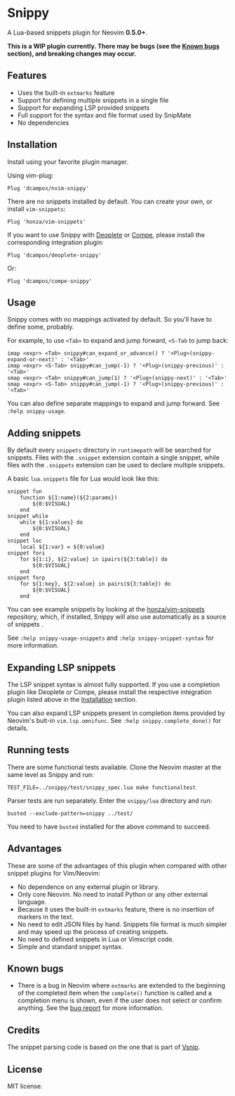 # Snippy

A Lua-based snippets plugin for Neovim **0.5.0+**.

**This is a WIP plugin currently. There may be bugs (see the [Known bugs](#known-bugs)
section), and breaking changes may occur.**

## Features

* Uses the built-in `extmarks` feature
* Support for defining multiple snippets in a single file
* Support for expanding LSP provided snippets
* Full support for the syntax and file format used by SnipMate
* No dependencies

## Installation

Install using your favorite plugin manager.

Using vim-plug:

```vim
Plug 'dcampos/nvim-snippy'
```

There are no snippets installed by default. You can create your own, or install
`vim-snippets`:

```vim
Plug 'honza/vim-snippets'
```

If you want to use Snippy with [Deoplete][2] or [Compe][3], please install the
corresponding integration plugin:

```vim
Plug 'dcampos/deoplete-snippy'
```

Or:

```vim
Plug 'dcampos/compe-snippy'
```

## Usage

Snippy comes with no mappings activated by default. So you'll have to define
some, probably.

For example, to use `<Tab>` to expand and jump forward, `<S-Tab` to jump back:

```vim
imap <expr> <Tab> snippy#can_expand_or_advance() ? '<Plug>(snippy-expand-or-next)' : '<Tab>'
imap <expr> <S-Tab> snippy#can_jump(-1) ? '<Plug>(snippy-previous)' : '<Tab>'
smap <expr> <Tab> snippy#can_jump(1) ? '<Plug>(snippy-next)' : '<Tab>'
smap <expr> <S-Tab> snippy#can_jump(-1) ? '<Plug>(snippy-previous)' : '<Tab>'
```

You can also define separate mappings to expand and jump forward. See `:help snippy-usage`.

## Adding snippets

By default every `snippets` directory in `runtimepath` will be searched for
snippets. Files with the `.snippet` extension contain a single snippet, while
files with the `.snippets` extension can be used to declare multiple snippets.

A basic `lua.snippets` file for Lua would look like this:

```vim-snippet
snippet fun
	function ${1:name}(${2:params})
		${0:$VISUAL}
	end
snippet while
	while ${1:values} do
		${0:$VISUAL}
	end
snippet loc
	local ${1:var} = ${0:value}
snippet fori
	for ${1:i}, ${2:value} in ipairs(${3:table}) do
		${0:$VISUAL}
	end
snippet forp
	for ${1:key}, ${2:value} in pairs(${3:table}) do
		${0:$VISUAL}
	end
```

You can see example snippets by looking at the [honza/vim-snippets][4]
repository, which, if installed, Snippy will also use automatically as a source
of snippets .

See `:help snippy-usage-snippets` and `:help snippy-snippet-syntax` for more
information.

## Expanding LSP snippets

The LSP snippet syntax is almost fully supported. If you use a completion plugin
like Deoplete or Compe, please install the respective integration plugin listed
above in the [Installation](#installation) section.

You can also expand LSP snippets present in completion items provided by Neovim's
bult-in `vim.lsp.omnifunc`. See `:help snippy.complete_done()` for details.

## Running tests

There are some functional tests available. Clone the Neovim master at the same
level as Snippy and run:

```
TEST_FILE=../snippy/test/snippy_spec.lua make functionaltest
```

Parser tests are run separately. Enter the `snippy/lua` directory and run:

```
busted --exclude-pattern=snippy ../test/
```

You need to have `busted` installed for the above command to succeed.

## Advantages

These are some of the advantages of this plugin when compared with other snippet plugins for Vim/Neovim:

* No dependence on any external plugin or library.
* Only core Neovim. No need to install Python or any other external language.
* Because it uses the built-in `extmarks` feature, there is no insertion of markers in the text.
* No need to edit JSON files by hand. Snippets file format is much simpler and may speed up the process of creating snippets.
* No need to defined snippets in Lua or Vimscript code.
* Simple and standard snippet syntax.

## Known bugs

* There is a bug in Neovim where `extmarks` are extended to the beginning of the completed item when the `complete()` function is called and a completion menu is shown, even if the user does not select or confirm anything. See the [bug report][1] for more information.

[1]: https://github.com/neovim/neovim/issues/13816
[2]: https://github.com/Shougo/deoplete.nvim
[3]: https://github.com/hrsh7th/nvim-compe
[4]: https://github.com/honza/vim-snippets
[5]: https://github.com/hrsh7th/vim-vsnip

## Credits

The snippet parsing code is based on the one that is part of [Vsnip][5].

## License

MIT license.
